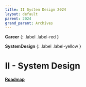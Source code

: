 ```yaml
---
title: II System Design 2024
layout: default
parent: 2024
grand_parent: Archives
---
```


**Career**
{: .label .label-red }

**SystemDesign**
{: .label .label-yellow }


# II - System Design

[**Roadmap**](https://github.com/adamyanna/StayCompetitiveAlgorithm)